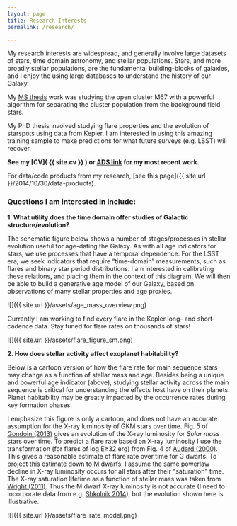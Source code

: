 ```yaml
---
layout: page
title: Research Interests
permalink: /research/

---
```


My research interests are widespread, and generally involve large datasets of stars, time domain astronomy, and stellar populations. Stars, and more broadly stellar populations, are the fundamental building-blocks of galaxies, and I enjoy the using large databases to understand the history of our Galaxy. 

My [MS thesis](http://adsabs.harvard.edu/abs/2010ApJ...711..559D) work was studying the open cluster M67 with a powerful algorithm for separating the cluster population from the background field stars. 

My PhD thesis involved studying flare properties and the 
evolution of starspots using data from Kepler. I am interested in using this amazing training sample to make predictions for what future surveys (e.g. LSST) will recover. 

**See my [CV]( {{ site.cv }} ) or [ADS link](http://adsabs.harvard.edu/cgi-bin/nph-abs_connect?return_req=no_params&author=Davenport,%20James%20R.%20A.&db_key=AST) for my most recent work.**

For data/code products from my research, [see this page]({{ site.url }}/2014/10/30/data-products).

<h3>Questions I am interested in include:</h3>

**1. What utility does the time domain offer studies of Galactic structure/evolution?**

The schematic figure below shows a number of stages/processes in stellar evolution useful for age-dating the Galaxy. As with all age indicators for stars, we use processes that have a temporal dependence. For the LSST era, we seek indicators that require “time-domain” measurements, such as flares and binary star period distributions. I am interested in calibrating these relations, and placing them in the context of this diagram. We will then be able to build a generative age model of our Galaxy, based on observations of many stellar properties and age proxies.

![]({{ site.url }}/assets/age_mass_overview.png)

Currently I am working to find every flare in the Kepler long- and short-cadence data. Stay tuned for flare rates on thousands of stars!

![]({{ site.url }}/assets/flare_figure_sm.png)


**2. How does stellar activity affect exoplanet habitability?**

Below is a cartoon version of how the flare rate for main sequence stars may change as a function of stellar mass and age. Besides being a unique and powerful age indicator (above), studying stellar activity across the main sequence is critical for understanding the effects host have on their planets. Planet habitability may be greatly impacted by the occurrence rates during key formation phases.

I emphasize this figure is only a cartoon, and does not have an accurate assumption for the X-ray luminosity of GKM stars over time. Fig. 5 of [Gondoin (2013)](http://adsabs.harvard.edu/abs/2013A%26A...556A..14G) gives an evolution of the X-ray luminosity for *Solar mass* stars over time. To predict a flare rate based on X-ray luminosity I use the transformation (for flares of log E≥32 erg) from Fig. 4 of [Audard (2000)](http://adsabs.harvard.edu/abs/2000ApJ...541..396A). This gives a reasonable estimate of flare rate over time for G dwarfs. To project this estimate down to M dwarfs, I assume the same powerlaw decline in X-ray luminosity occurs for all stars after their "saturation" time. The X-ray saturation lifetime as a function of stellar mass was taken from [Wright (2011)](http://adsabs.harvard.edu/abs/2011ApJ...743...48W). Thus the M dwarf X-ray luminosity is not accurate (I need to incorporate data from e.g. [Shkolnik 2014](http://adsabs.harvard.edu/abs/2014AJ....148...64S)), but the evolution shown here is illustrative.


![]({{ site.url }}/assets/flare_rate_model.png)